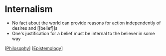 # Internalism

- No fact about the world can provide reasons for action independently of desires and [[belief]]s
- One's justification for a belief must be internal to the believer in some way

[[Philosophy]] [[Epistemology]]

[//begin]: # "Autogenerated link references for markdown compatibility"
[Philosophy]: philosophy "Philosophy"
[Epistemology]: epistemology "Epistemology"
[//end]: # "Autogenerated link references"